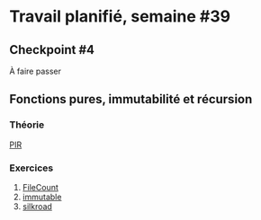 # Travail planifié, semaine #39

## Checkpoint #4
À faire passer

##  Fonctions pures, immutabilité et récursion
### Théorie
[PIR](../supports/source/04-PIR1.md)


###  Exercices
1. [FileCount](../exos/filecount/)
2. [immutable](../exos/immutable/)
3. [silkroad](../exos/silkroad/)

